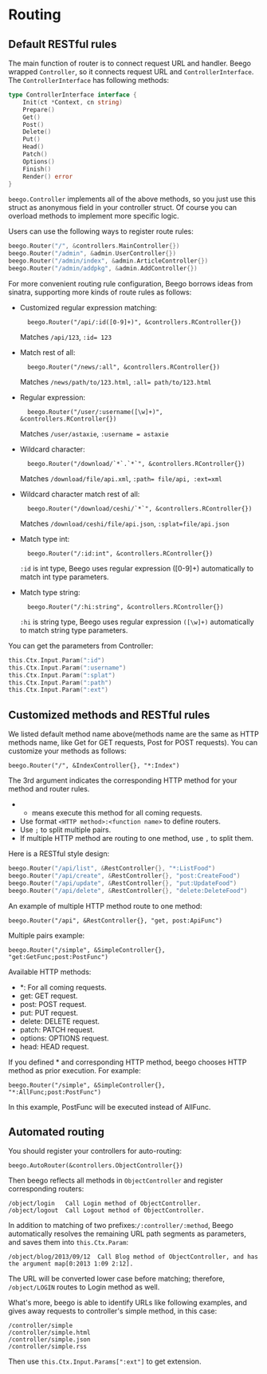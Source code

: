 # Routing

## Default RESTful rules

The main function of router is to connect request URL and handler. Beego wrapped `Controller`, so it connects request URL and `ControllerInterface`. The `ControllerInterface` has following methods:

```go
type ControllerInterface interface {
	Init(ct *Context, cn string)
	Prepare()
	Get()
	Post()
	Delete()
	Put()
	Head()
	Patch()
	Options()
	Finish()
	Render() error
}
```

`beego.Controller` implements all of the above methods, so you just use this struct as anonymous field in your controller struct. Of course you can overload methods to implement more specific logic.

Users can use the following ways to register route rules:

```go
beego.Router("/", &controllers.MainController{})
beego.Router("/admin", &admin.UserController{})
beego.Router("/admin/index", &admin.ArticleController{})
beego.Router("/admin/addpkg", &admin.AddController{})
```

For more convenient routing rule configuration, Beego borrows ideas from sinatra, supporting more kinds of route rules as follows:

- Customized regular expression matching:

		beego.Router("/api/:id([0-9]+)", &controllers.RController{})

  Matches `/api/123`, `:id= 123`

- Match rest of all:

		beego.Router("/news/:all", &controllers.RController{})

  Matches `/news/path/to/123.html`,  `:all= path/to/123.html`

- Regular expression:

		beego.Router("/user/:username([\w]+)", &controllers.RController{})

  Matches `/user/astaxie`,  `:username = astaxie`

- Wildcard character:

		beego.Router("/download/`*`.`*`", &controllers.RController{})

  Matches `/download/file/api.xml`,  `:path= file/api, :ext=xml`

- Wildcard character match rest of all:

		beego.Router("/download/ceshi/`*`", &controllers.RController{})

  Matches `/download/ceshi/file/api.json`, `:splat=file/api.json`

- Match type int:

		beego.Router("/:id:int", &controllers.RController{})

  `:id` is int type, Beego uses regular expression ([0-9]+) automatically to match int type parameters.

- Match type string:

		beego.Router("/:hi:string", &controllers.RController{})

  `:hi` is string type, Beego uses regular expression `([\w]+)` automatically to match string type parameters.


You can get the parameters from Controller:

```go
this.Ctx.Input.Param(":id")
this.Ctx.Input.Param(":username")
this.Ctx.Input.Param(":splat")
this.Ctx.Input.Param(":path")
this.Ctx.Input.Param(":ext")
```

## Customized methods and RESTful rules

We listed default method name above(methods name are the same as HTTP methods name, like Get for GET requests, Post for POST requests). You can customize your methods as follows:

	beego.Router("/", &IndexController{}, "*:Index")

The 3rd argument indicates the corresponding HTTP method for your method and router rules.

- * means execute this method for all coming requests.
- Use format `<HTTP method>:<function name>` to define routers.
- Use `;` to split multiple pairs.
- If multiple HTTP method are routing to one method, use `,` to split them.

Here is a RESTful style design:

```go
beego.Router("/api/list", &RestController{}, "*:ListFood")
beego.Router("/api/create", &RestController{}, "post:CreateFood")
beego.Router("/api/update", &RestController{}, "put:UpdateFood")
beego.Router("/api/delete", &RestController{}, "delete:DeleteFood")
```

An example of multiple HTTP method route to one method:

	beego.Router("/api", &RestController{}, "get, post:ApiFunc")

Multiple pairs example:

	beego.Router("/simple", &SimpleController{}, "get:GetFunc;post:PostFunc")

Available HTTP methods:

- *: For all coming requests.
- get: GET request.
- post: POST request.
- put: PUT request.
- delete: DELETE request.
- patch: PATCH request.
- options: OPTIONS request.
- head: HEAD request.

If you defined * and corresponding HTTP method, beego chooses HTTP method as prior execution. For example:

	beego.Router("/simple", &SimpleController{}, "*:AllFunc;post:PostFunc")

In this example, PostFunc will be executed instead of AllFunc.

## Automated routing

You should register your controllers for auto-routing:

	beego.AutoRouter(&controllers.ObjectController{})

Then beego reflects all methods in `ObjectController` and register corresponding routers:

	/object/login   Call Login method of ObjectController.
	/object/logout  Call Logout method of ObjectController.

In addition to matching of two prefixes:`/:controller/:method`, Beego automatically resolves the remaining URL path segments as parameters, and saves them into `this.Ctx.Param`:

	/object/blog/2013/09/12  Call Blog method of ObjectController, and has the argument map[0:2013 1:09 2:12].

The URL will be converted lower case before matching; therefore, `/object/LOGIN` routes to Login method as well.

What's more, beego is able to identify URLs like following examples, and gives away requests to controller's simple method, in this case:

	/controller/simple
	/controller/simple.html
	/controller/simple.json
	/controller/simple.rss

Then use `this.Ctx.Input.Params[":ext"]` to get extension.
